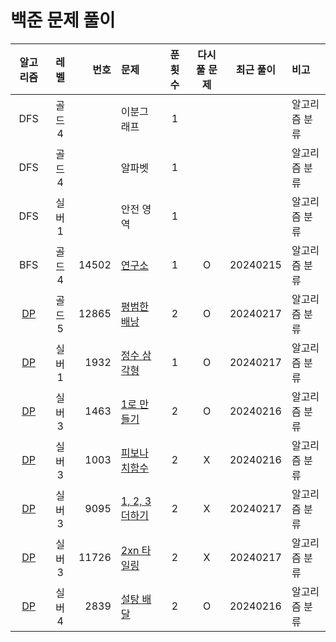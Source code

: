 # 백준 문제 풀이
|       알고리즘        |  레벨   |    번호 | 문제                                    | 푼 횟수 | 다시 풀 문제 |  최근 풀이   | 비고      |
|:-----------------:|:-----:|------:|:--------------------------------------|:----:|:-------:|:--------:|:--------|
|        DFS        | 골드 4  |       | 이분그래프                                 |  1   |         |          | 알고리즘 분류 |
|        DFS        | 골드 4  |       | 알파벳                                   |  1   |         |          | 알고리즘 분류   |
|        DFS        | 실버 1  |       | 안전 영역                                 |  1   |         |          | 알고리즘 분류   |
|        BFS        | 골드 4  | 14502 | [연구소](./bfs/연구소/연구소.md)               |  1   |    O    | 20240215 | 알고리즘 분류   |
| [DP](./dp/DP.md)  | 골드 5  | 12865 | [평범한 배낭](./dp/평범한배낭/평범한배낭.md)         |  2   |    O    | 20240217 | 알고리즘 분류   |
| [DP](./dp/DP.md)  | 실버 1  |  1932 | [정수 삼각형](./dp/정수삼각형/정수삼각형.md)         |  1   |    O    | 20240217 | 알고리즘 분류   |
| [DP](./dp/DP.md)  | 실버 3  |  1463 | [1로 만들기](./dp/_1로만들기/1로만들기.md)        |  2   |    O    | 20240216 | 알고리즘 분류   |
| [DP](./dp/DP.md)  | 실버 3  |  1003 | [피보나치함수](./dp/피보나치함수/피보나치함수.md)       |  2   |    X    | 20240216 | 알고리즘 분류   |
| [DP](./dp/DP.md)  | 실버 3  |  9095 | [1, 2, 3 더하기](./dp/_123더하기/123더하기.md) |  2   |    X    | 20240217 | 알고리즘 분류   |
| [DP](./dp/DP.md)  | 실버 3  | 11726 | [2xn 타일링](./dp/_2xn타일링/_2xn타일링.md)    |  2   |    X    | 20240217 | 알고리즘 분류   |
| [DP](./dp/DP.md)  | 실버 4  |  2839 | [설탕 배달](./dp/설탕배달/설탕배달.md)            |  2   |    O    | 20240216 | 알고리즘 분류   |
